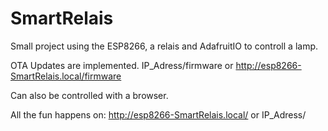 # SmartRelais

Small project using the ESP8266, a relais and AdafruitIO to controll a lamp.

OTA Updates are implemented. IP_Adress/firmware or http://esp8266-SmartRelais.local/firmware

Can also be controlled with a browser.

All the fun happens on: http://esp8266-SmartRelais.local/    or IP_Adress/
